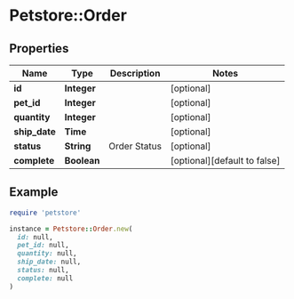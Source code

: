 # Petstore::Order

## Properties

| Name | Type | Description | Notes |
| ---- | ---- | ----------- | ----- |
| **id** | **Integer** |  | [optional] |
| **pet_id** | **Integer** |  | [optional] |
| **quantity** | **Integer** |  | [optional] |
| **ship_date** | **Time** |  | [optional] |
| **status** | **String** | Order Status | [optional] |
| **complete** | **Boolean** |  | [optional][default to false] |

## Example

```ruby
require 'petstore'

instance = Petstore::Order.new(
  id: null,
  pet_id: null,
  quantity: null,
  ship_date: null,
  status: null,
  complete: null
)
```

